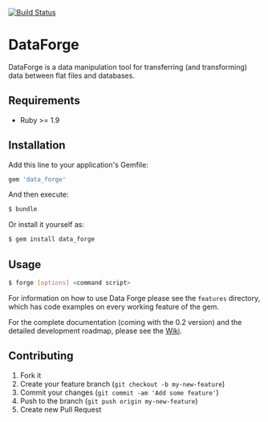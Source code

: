 [![Build Status](https://travis-ci.org/zormandi/data_forge.svg)](https://travis-ci.org/zormandi/data_forge)

# DataForge

DataForge is a data manipulation tool for transferring (and transforming) data between flat files and databases.

## Requirements

* Ruby >= 1.9

## Installation

Add this line to your application's Gemfile:

``` ruby
gem 'data_forge'
```

And then execute:

``` sh
$ bundle
```

Or install it yourself as:

``` sh
$ gem install data_forge
```

## Usage

``` sh
$ forge [options] <command script>
```

For information on how to use Data Forge please see the `features` directory, which has code examples on every working
feature of the gem.

For the complete documentation (coming with the 0.2 version) and the detailed development roadmap, please see the 
[Wiki](https://github.com/zormandi/data_forge/wiki).

## Contributing

1. Fork it
2. Create your feature branch (`git checkout -b my-new-feature`)
3. Commit your changes (`git commit -am 'Add some feature'`)
4. Push to the branch (`git push origin my-new-feature`)
5. Create new Pull Request
